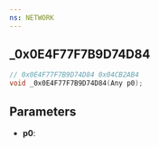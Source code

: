 ```yaml
---
ns: NETWORK
---
```

## _0x0E4F77F7B9D74D84

```c
// 0x0E4F77F7B9D74D84 0x04CB2AB4
void _0x0E4F77F7B9D74D84(Any p0);
```


## Parameters
* **p0**: 


